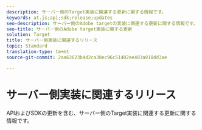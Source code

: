 ```yaml
---
description: サーバー側のTarget実装に関連する更新に関する情報です。
keywords: at.js;api;sdk;release;updates
seo-description: サーバー側のAdobe targetの実装に関連する更新に関する情報です。
seo-title: サーバー側のAdobe target実装に関する更新
solution: Target
title: サーバー側実装に関連するリリース
topic: Standard
translation-type: tm+mt
source-git-commit: 2aa63623b4d2ca38ec96c51402ee483a918dd3ae

---
```



# サーバー側実装に関連するリリース

APIおよびSDKの更新を含む、サーバー側のTarget実装に関連する更新に関する情報です。
